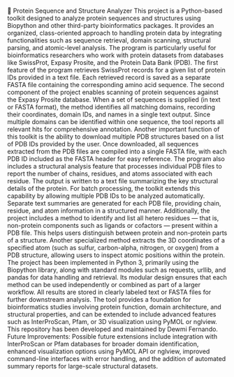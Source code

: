 🧬 Protein Sequence and Structure Analyzer
This project is a Python-based toolkit designed to analyze protein sequences and structures using Biopython and other third-party bioinformatics packages. It provides an organized, class-oriented approach to handling protein data by integrating functionalities such as sequence retrieval, domain scanning, structural parsing, and atomic-level analysis. The program is particularly useful for bioinformatics researchers who work with protein datasets from databases like SwissProt, Expasy Prosite, and the Protein Data Bank (PDB).
The first feature of the program retrieves SwissProt records for a given list of protein IDs provided in a text file. Each retrieved record is saved as a separate FASTA file containing the corresponding amino acid sequence. The second component of the project enables scanning of protein sequences against the Expasy Prosite database. When a set of sequences is supplied (in text or FASTA format), the method identifies all matching domains, recording their coordinates, domain IDs, and names in a single text output. Since multiple domains can be identified within one sequence, the tool reports all relevant hits for comprehensive annotation.
Another important function of this toolkit is the ability to download multiple PDB structures based on a list of PDB IDs provided by the user. Once downloaded, all sequences extracted from the PDB files are compiled into a single FASTA file, with each PDB ID included as the FASTA header for easy reference. The program also includes a structural analysis feature that processes individual PDB files to report the number of chains, residues, and atoms associated with each residue. The output is written to a text file summarizing the key structural details of the protein.
For batch processing, the toolkit extends this capability by allowing multiple PDB IDs to be analyzed automatically. Separate text summaries are generated for each PDB file, providing chain, residue, and atom information in a structured manner. Additionally, the project includes a method to identify and list all hetero residues — that is, non-protein components such as ligands or cofactors — present within a PDB file. This helps users distinguish between protein and non-protein parts of a structure. Another specialized method extracts the 3D coordinates of a specified atom (such as sulfur, carbon-alpha, nitrogen, or oxygen) from a PDB structure, allowing users to inspect atomic positions within the protein.
The project has been implemented in Python 3, primarily using the Biopython library, along with standard modules such as requests, urllib, and pandas for data handling and retrieval. Its modular design ensures that each method can be used independently or combined as part of a larger workflow. All results are stored in clearly labeled text or FASTA files for further downstream analysis. The tool provides a foundation for bioinformatics studies involving protein function, domain architecture, and structural properties, and can be extended to include advanced features such as InterProScan, Pfam, or 3D visualization using PyMOL or nglview.
This repository has been developed and maintained by Dewmi Fernando.
Future Improvements: Possible future extensions include integration with InterProScan or Pfam databases for broader domain identification, enhanced visualization options using PyMOL API or nglview, improved command-line interfaces with error handling, and the addition of automated summary reports for large-scale structural datasets.
